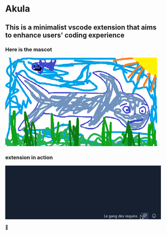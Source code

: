 # Akula
## This is a minimalist vscode extension that aims to enhance users' coding experience
### Here is the mascot
![Shark](./src/shark.png)
<br>

### extension in action
![How it works](./src/workingshark.gif)









🦈
